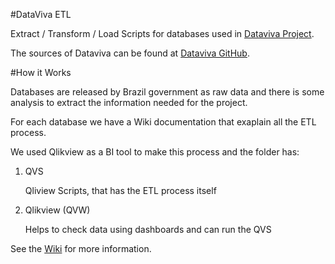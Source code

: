 #DataViva ETL

Extract / Transform / Load Scripts  for databases used in [Dataviva Project](http://www.dataviva.info).

The sources of Dataviva can be found at [Dataviva GitHub](https://github.com/alexandersimoes/dataviva).

#How it Works

Databases are released by Brazil government as raw data and there is some analysis to extract the information needed for the project.

For each database we have a Wiki documentation that exaplain all the ETL process.

We used Qlikview as a BI tool to make this process and the folder has:


1.	QVS
	
	Qliview Scripts, that has the ETL process itself 

2.	Qlikview (QVW)

    Helps to check data using dashboards and can run the QVS
	

See the [Wiki](https://github.com/mariohmol/datavivaetl/wiki) for more information.